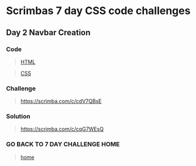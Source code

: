 # Scrimbas 7 day CSS code challenges

## Day 2 Navbar Creation

### Code
> [HTML](./index.html)

> [CSS](./index.css)

### Challenge
> https://scrimba.com/c/cdV7QBsE

### Solution
> https://scrimba.com/c/cqG7WEsQ

### GO BACK TO 7 DAY CHALLENGE HOME
> [home](../readme.md)